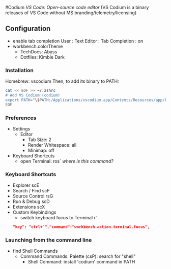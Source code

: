 #Codium
*VS Code: Open-source code editor*
  (VS Codium is a binary releases of VS Code without MS branding/telemetry/licensing)

## Configuration
- enable tab completion
  User : Text Editor : Tab Completion : on
- workbench.colorTheme
  - TechDocs: Abyss
  - Dotfiles: Kimbie Dark

### Installation
Homebrew: vscodium
Then, to add its binary to PATH:
``` zsh
cat << EOF >> ~/.zshrc
# Add VS Codium (codium)
export PATH="\$PATH:/Applications/vscodium.app/Contents/Resources/app/bin/codium"
EOF
```

### Preferences
- Settings
  - Editor
    - Tab Size: 2
    - Render Whitespace: all
    - Minimap: off
- Keyboard Shortcuts
  - open Terminal: 	ros`
    *where is this command?*

### Keyboard Shortcuts
- Explorer		scE
- Search / Find 	scF
- Source Control	rsG
- Run &amp; Debug	scD
- Extensions		scX
- Custom Keybindings
  - switch keyboard focus to Terminal r`
  ~~~ json
  "key": "ctrl+`","command":"workbench.action.terminal.focus",
  ~~~

### Launching from the command line
- find Shell Commands
  - Command Commands: Palette (csP): search for "shell"
    - Shell Command: install 'codium' command in PATH
